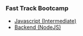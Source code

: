 ### Fast Track Bootcamp
- [Javascript (Intermediate)](/bootcamps/progateid/intermediate-js/)
- [Backend (NodeJS)](/bootcamps/progateid/backend-nodejs/)
